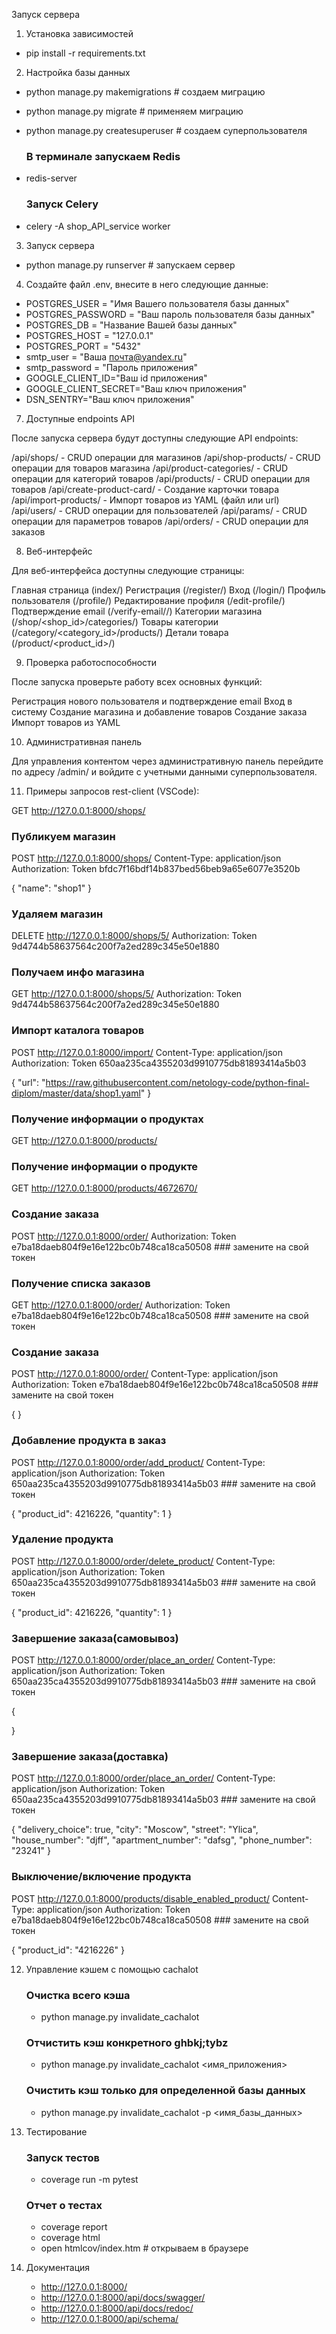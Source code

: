 Запуск сервера
1. Установка зависимостей
 - pip install -r requirements.txt

2. Настройка базы данных
 - python manage.py makemigrations # создаем миграцию
 - python manage.py migrate # применяем миграцию
 - python manage.py createsuperuser # создаем суперпользователя
   
    ### В терминале запускаем Redis
 - redis-server
 
    ### Запуск Celery
 - celery -A shop_API_service worker

3. Запуск сервера
 - python manage.py runserver # запускаем сервер

4. Создайте файл .env, внесите в него следующие данные:
 - POSTGRES_USER = "Имя Вашего пользователя базы данных"
 - POSTGRES_PASSWORD = "Ваш пароль пользователя базы данных"
 - POSTGRES_DB = "Название Вашей базы данных"
 - POSTGRES_HOST = "127.0.0.1"
 - POSTGRES_PORT = "5432"
 - smtp_user = "Ваша почта@yandex.ru"
 - smtp_password = "Пароль приложения"
 - GOOGLE_CLIENT_ID="Ваш id приложения"
 - GOOGLE_CLIENT_SECRET="Ваш ключ приложения"
 - DSN_SENTRY="Ваш ключ приложения"

7. Доступные endpoints API

После запуска сервера будут доступны следующие API endpoints:

/api/shops/ - CRUD операции для магазинов
/api/shop-products/ - CRUD операции для товаров магазина
/api/product-categories/ - CRUD операции для категорий товаров
/api/products/ - CRUD операции для товаров
/api/create-product-card/ - Создание карточки товара
/api/import-products/ - Импорт товаров из YAML (файл или url)
/api/users/ - CRUD операции для пользователей
/api/params/ - CRUD операции для параметров товаров
/api/orders/ - CRUD операции для заказов

8. Веб-интерфейс

Для веб-интерфейса доступны следующие страницы:

Главная страница (index/)
Регистрация (/register/)
Вход (/login/)
Профиль пользователя (/profile/)
Редактирование профиля (/edit-profile/)
Подтверждение email (/verify-email/<token>/)
Категории магазина (/shop/<shop_id>/categories/)
Товары категории (/category/<category_id>/products/)
Детали товара (/product/<product_id>/)

9. Проверка работоспособности

После запуска проверьте работу всех основных функций:

Регистрация нового пользователя и подтверждение email
Вход в систему
Создание магазина и добавление товаров
Создание заказа
Импорт товаров из YAML

10. Административная панель

Для управления контентом через административную панель перейдите по адресу /admin/ и 
войдите с учетными данными суперпользователя.

11. Примеры запросов rest-client (VSCode):

GET http://127.0.0.1:8000/shops/

### Публикуем магазин
POST http://127.0.0.1:8000/shops/
Content-Type: application/json
Authorization: Token bfdc7f16bdf14b837bed56beb9a65e6077e3520b

{
    "name": "shop1"
}

### Удаляем магазин
DELETE http://127.0.0.1:8000/shops/5/
Authorization: Token 9d4744b58637564c200f7a2ed289c345e50e1880

### Получаем инфо магазина
GET http://127.0.0.1:8000/shops/5/
Authorization: Token 9d4744b58637564c200f7a2ed289c345e50e1880

### Импорт каталога товаров
POST http://127.0.0.1:8000/import/
Content-Type: application/json
Authorization: Token 650aa235ca4355203d9910775db81893414a5b03

{
    "url": "https://raw.githubusercontent.com/netology-code/python-final-diplom/master/data/shop1.yaml"
}

### Получение информации о продуктaх
GET http://127.0.0.1:8000/products/

### Получение информации о продукте
GET http://127.0.0.1:8000/products/4672670/

### Создание заказа
POST http://127.0.0.1:8000/order/
Authorization: Token e7ba18daeb804f9e16e122bc0b748ca18ca50508 ### замените на свой токен

### Получение списка заказов
GET http://127.0.0.1:8000/order/
Authorization: Token e7ba18daeb804f9e16e122bc0b748ca18ca50508 ### замените на свой токен

### Создание заказа
POST http://127.0.0.1:8000/order/
Content-Type: application/json
Authorization: Token e7ba18daeb804f9e16e122bc0b748ca18ca50508 ### замените на свой токен

{
}

### Добавление продукта в заказ
POST http://127.0.0.1:8000/order/add_product/
Content-Type: application/json
Authorization: Token 650aa235ca4355203d9910775db81893414a5b03 ### замените на свой токен

{
    "product_id": 4216226,
    "quantity": 1
}

### Удаление продукта
POST http://127.0.0.1:8000/order/delete_product/
Content-Type: application/json
Authorization: Token 650aa235ca4355203d9910775db81893414a5b03 ### замените на свой токен

{
    "product_id": 4216226,
    "quantity": 1
}

### Завершение заказа(самовывоз)
POST http://127.0.0.1:8000/order/place_an_order/
Content-Type: application/json
Authorization: Token 650aa235ca4355203d9910775db81893414a5b03 ### замените на свой токен

{

}

### Завершение заказа(доставка)
POST http://127.0.0.1:8000/order/place_an_order/
Content-Type: application/json
Authorization: Token 650aa235ca4355203d9910775db81893414a5b03 ### замените на свой токен

{
    "delivery_choice": true,
    "city": "Moscow",
    "street": "Ylica",
    "house_number": "djff",
    "apartment_number": "dafsg",
    "phone_number": "23241"
}

### Выключение/включение продукта
POST http://127.0.0.1:8000/products/disable_enabled_product/
Content-Type: application/json
Authorization: Token e7ba18daeb804f9e16e122bc0b748ca18ca50508 ### замените на свой токен

{
    "product_id": "4216226"
}

12. Управление кэшем с помощью cachalot

    ### Очистка всего кэша
    - python manage.py invalidate_cachalot
    
    ### Отчистить кэш конкретного ghbkj;tybz
    - python manage.py invalidate_cachalot <имя_приложения>
    
    ### Очистить кэш только для определенной базы данных
    - python manage.py invalidate_cachalot -p <имя_базы_данных>

13. Тестирование

    ### Запуск тестов
    - coverage run -m pytest
    
    ### Отчет о тестах
    - coverage report
    - coverage html
    - open htmlcov/index.htm # открываем в браузере

14. Документация

    - http://127.0.0.1:8000/
    - http://127.0.0.1:8000/api/docs/swagger/
    - http://127.0.0.1:8000/api/docs/redoc/
    - http://127.0.0.1:8000/api/schema/

